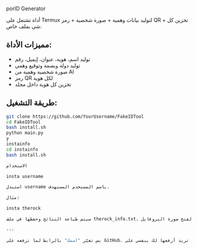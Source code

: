 porID Generator

أداة تشتغل على Termux لتوليد بيانات وهمية + صورة شخصية + رمز QR + تخزين كل شي بملف خاص.

## مميزات الأداة:
- توليد اسم، هوية، عنوان، إيميل، رقم
- توليد دولة وبصمة وتوقيع وهمي
- صورة شخصية وهمية من AI
- رمز QR لكل هوية
- تخزين كل هوية داخل مجلد

## طريقة التشغيل:
```bash
git clone https://github.com/YourUsername/FakeIDTool
cd FakeIDTool
bash install.sh
python main.py
y
instainfo
cd instainfo
bash install.sh

الاستخدام

insta username

استبدل username باسم المستخدم المستهدف.

مثال:

insta therock

سيتم طباعة النتائج وحفظها في ملف therock_info.txt، وسيُعرض خيار لفتح صورة البروفايل.

---

بس تغيّر "اسمك" بالرابط لما ترفعه على GitHub. إذا تريد أرفعها لك بنفسي على GitHub وأعطيك الرابط، آني حاضر. تريد؟
